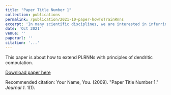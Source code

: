 ```yaml
---
title: "Paper Title Number 1"
collection: publications
permalink: /publication/2021-10-paper-howToTrainRnns
excerpt: 'In many scientific disciplines, we are interested in inferring the nonlinear dynamicalsystem underlying a set of observed time series, a challenging task in the face ofchaotic behavior and noise. Previous deep learning approaches toward this goaloften suffered from a lack of interpretability and tractability. In particular, the high-dimensional latent spaces often required for a faithful embedding, even when theunderlying dynamics lives on a lower-dimensional manifold, can hamper theoreticalanalysis.   Motivated by the emerging principles of dendritic computation,  weaugment a dynamically interpretable and mathematically tractable piecewise-linear(PL) recurrent neural network (RNN) by a linear spline basis expansion. We showthat this approach retains all the theoretically appealing properties of the simplePLRNN, yet boosts its capacity for approximating arbitrary nonlinear dynamicalsystems in comparatively low dimensions.   We introduce two frameworks fortraining the system, one based on fast and scalable variational inference, and anothercombining BPTT with teacher forcing. We show that the dendritically expandedPLRNN achieves better reconstructions with fewer parameters and dimensions onvarious dynamical systems benchmarks and compares favorably to other methods,while retaining a tractable and interpretable structure.'
date: 'Oct 2021'
venue: ''
paperurl: ''
citation: '...'
---
```

This paper is about how to extend PLRNNs with principles of dendritic computation.

[Download paper here](http://academicpages.github.io/files/paper1.pdf)

Recommended citation: Your Name, You. (2009). "Paper Title Number 1." <i>Journal 1</i>. 1(1).